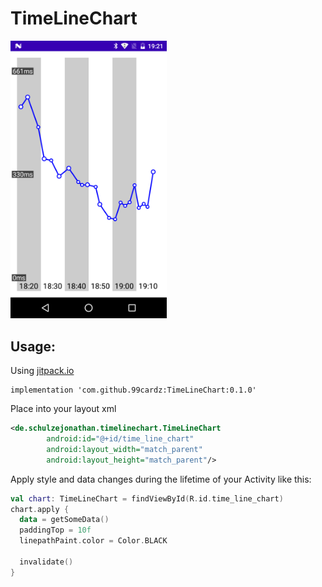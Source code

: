 # TimeLineChart

<img src='images/preview1-horizontal.png' width='250'/>

## Usage:

Using [jitpack.io](https://jitpack.io/#99cardz/TimeLineChart)
```Gradle
implementation 'com.github.99cardz:TimeLineChart:0.1.0'
```
Place into your layout xml
```xml
<de.schulzejonathan.timelinechart.TimeLineChart
        android:id="@+id/time_line_chart"
        android:layout_width="match_parent"
        android:layout_height="match_parent"/>
```
Apply style and data changes during the lifetime of your Activity like this:
```kotlin
val chart: TimeLineChart = findViewById(R.id.time_line_chart)
chart.apply {
  data = getSomeData()
  paddingTop = 10f
  linepathPaint.color = Color.BLACK
  
  invalidate()
}
  ```
